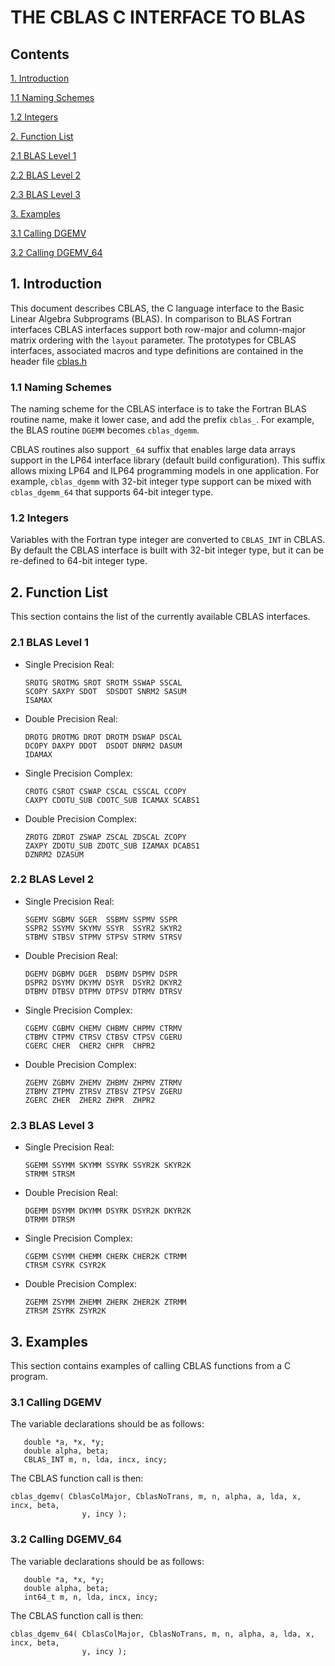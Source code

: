 # THE CBLAS C INTERFACE TO BLAS

## Contents
[1. Introduction](#1-introduction)

[1.1 Naming Schemes](#11-naming-schemes)

[1.2 Integers](#12-integers)

[2. Function List](#2-function-list)

[2.1 BLAS Level 1](#21-blas-level-1)

[2.2 BLAS Level 2](#22-blas-level-2)

[2.3 BLAS Level 3](#23-blas-level-3)

[3. Examples](#3-examples)

[3.1 Calling DGEMV](#31-calling-dgemv)

[3.2 Calling DGEMV_64](#32-calling-dgemv_64)

## 1. Introduction
This document describes CBLAS, the C language interface to the Basic Linear Algebra Subprograms (BLAS).
In comparison to BLAS Fortran interfaces CBLAS interfaces support both row-major and column-major matrix
ordering with the `layout` parameter.
The prototypes for CBLAS interfaces, associated macros and type definitions are contained in the header
file [cblas.h](../CBLAS/include/cblas.h)

### 1.1 Naming Schemes
The naming scheme for the CBLAS interface is to take the Fortran BLAS routine name, make it lower case,
and add the prefix `cblas_`. For example, the BLAS routine `DGEMM` becomes `cblas_dgemm`.

CBLAS routines also support `_64` suffix that enables large data arrays support in the LP64 interface library
(default build configuration). This suffix allows mixing LP64 and ILP64 programming models in one application.
For example, `cblas_dgemm` with 32-bit integer type support can be mixed with `cblas_dgemm_64`
that supports 64-bit integer type. 

### 1.2 Integers
Variables with the Fortran type integer are converted to `CBLAS_INT` in CBLAS. By default
the CBLAS interface is built with 32-bit integer type, but it can be re-defined to 64-bit integer type.

## 2. Function List
This section contains the list of the currently available CBLAS interfaces.

### 2.1 BLAS Level 1
* Single Precision Real:
  ```
  SROTG SROTMG SROT SROTM SSWAP SSCAL
  SCOPY SAXPY SDOT  SDSDOT SNRM2 SASUM 
  ISAMAX
  ```
* Double Precision Real:
  ```
  DROTG DROTMG DROT DROTM DSWAP DSCAL
  DCOPY DAXPY DDOT  DSDOT DNRM2 DASUM 
  IDAMAX
  ```
* Single Precision Complex:
  ```
  CROTG CSROT CSWAP CSCAL CSSCAL CCOPY 
  CAXPY CDOTU_SUB CDOTC_SUB ICAMAX SCABS1
  ```
* Double Precision Complex:
  ```
  ZROTG ZDROT ZSWAP ZSCAL ZDSCAL ZCOPY 
  ZAXPY ZDOTU_SUB ZDOTC_SUB IZAMAX DCABS1
  DZNRM2 DZASUM
  ```
### 2.2 BLAS Level 2
* Single Precision Real:
  ```
  SGEMV SGBMV SGER  SSBMV SSPMV SSPR
  SSPR2 SSYMV SKYMV SSYR  SSYR2 SKYR2
  STBMV STBSV STPMV STPSV STRMV STRSV
  ```
* Double Precision Real:
  ```
  DGEMV DGBMV DGER  DSBMV DSPMV DSPR
  DSPR2 DSYMV DKYMV DSYR  DSYR2 DKYR2
  DTBMV DTBSV DTPMV DTPSV DTRMV DTRSV
  ```
* Single Precision Complex:
  ```
  CGEMV CGBMV CHEMV CHBMV CHPMV CTRMV
  CTBMV CTPMV CTRSV CTBSV CTPSV CGERU
  CGERC CHER  CHER2 CHPR  CHPR2
  ```
* Double Precision Complex:
  ```
  ZGEMV ZGBMV ZHEMV ZHBMV ZHPMV ZTRMV
  ZTBMV ZTPMV ZTRSV ZTBSV ZTPSV ZGERU
  ZGERC ZHER  ZHER2 ZHPR  ZHPR2
  ```
### 2.3 BLAS Level 3
* Single Precision Real:
  ```
  SGEMM SSYMM SKYMM SSYRK SSYR2K SKYR2K
  STRMM STRSM
  ```
* Double Precision Real:
  ```
  DGEMM DSYMM DKYMM DSYRK DSYR2K DKYR2K
  DTRMM DTRSM
  ```
* Single Precision Complex:
  ```
  CGEMM CSYMM CHEMM CHERK CHER2K CTRMM
  CTRSM CSYRK CSYR2K
  ```
* Double Precision Complex:
  ```
  ZGEMM ZSYMM ZHEMM ZHERK ZHER2K ZTRMM 
  ZTRSM ZSYRK ZSYR2K
  ```

## 3. Examples
This section contains examples of calling CBLAS functions from a C program.

### 3.1 Calling DGEMV
The variable declarations should be as follows:
```
   double *a, *x, *y;
   double alpha, beta;
   CBLAS_INT m, n, lda, incx, incy;
```
The CBLAS function call is then:
```
cblas_dgemv( CblasColMajor, CblasNoTrans, m, n, alpha, a, lda, x, incx, beta,
                y, incy );
```

### 3.2 Calling DGEMV_64
The variable declarations should be as follows:
```
   double *a, *x, *y;
   double alpha, beta;
   int64_t m, n, lda, incx, incy;
```
The CBLAS function call is then:
```
cblas_dgemv_64( CblasColMajor, CblasNoTrans, m, n, alpha, a, lda, x, incx, beta,
                y, incy );
```
